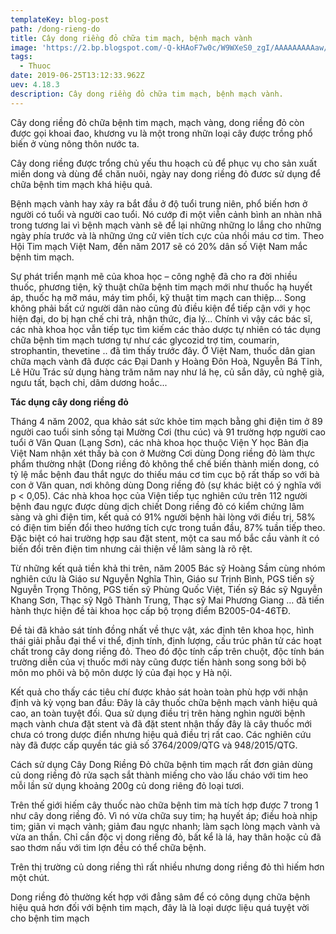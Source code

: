 ```yaml
---
templateKey: blog-post
path: /dong-rieng-do
title: Cây dong riềng đỏ chữa tim mạch, bệnh mạch vành
image: 'https://2.bp.blogspot.com/-Q-kHAoF7w0c/W9WXeS0_zgI/AAAAAAAAAaw/CKkEa6spjnA1b7fnxVwSPOjVVB_KMAyvACLcBGAs/s1600/Tac-dung-cua-cu-dong-rieng.jpg' 
tags:
  - Thuoc
date: 2019-06-25T13:12:33.962Z
uev: 4.18.3
description: Cây dong riềng đỏ chữa tim mạch, bệnh mạch vành.
---
```


Cây dong riềng đỏ chữa bệnh tim mạch, mạch vàng, dong riềng đỏ còn được gọi khoai đao, khương vu là một trong nhữn loại cây được trồng phổ biến ở vùng nông thôn nước ta.

Cây dong riềng được trổng chủ yếu thu hoạch củ để phục vụ cho sản xuất miến dong và dùng để chăn nuôi, ngày nay dong riềng đỏ đươc sử dụng để chữa bệnh tim mạch khá hiệu quả.

Bệnh mạch vành hay xảy ra bắt đầu ở độ tuổi trung niên, phổ biến hơn ở người có tuổi và người cao tuổi. Nó cướp đi một viễn cảnh bình an nhàn nhã trong tương lai vì bệnh mạch vành sẽ để lại những những lo lắng cho những ngày phía trước và là những ứng cử viên tích cực của nhồi máu cơ tim. Theo Hội Tim mạch Việt Nam, đến năm 2017 sẽ có 20% dân số Việt Nam mắc bệnh tim mạch.

 Sự phát triển mạnh mẽ của khoa học – công nghệ đã cho ra đời nhiều thuốc, phương tiện, kỹ thuật chữa bệnh tim mạch mới như thuốc hạ huyết áp, thuốc hạ mỡ máu, máy tim phổi, kỹ thuật tim mạch can thiệp… Song không phải bất cứ người dân nào cũng đủ điều kiện để tiếp cận với y học hiện đại, do bị hạn chế chi trả, nhận thức, địa lý… Chính vì vậy các bác sĩ, các nhà khoa học vẫn tiếp tục tìm kiếm các thảo dược tự nhiên có tác dụng chữa bệnh tim mạch tương tự như các glycozid trợ tim, coumarin, strophantin, thevetine .. đã tìm thấy trước đây. Ở Việt Nam, thuốc dân gian chữa mạch vành đã được các Đại Danh y Hoàng Đôn Hoà, Nguyễn Bá Tĩnh, Lê Hữu Trác sử dụng hàng trăm năm nay như lá hẹ, củ sắn dây, củ nghệ già, ngưu tất, bạch chỉ, dâm dương hoắc...

**Tác dụng cây dong riềng đỏ**

Tháng 4 năm 2002, qua khảo sát sức khỏe tim mạch bằng ghi điện tim ở 89 người cao tuổi sinh sống tại Mường Cơi (thu cúc) và 91 trường hợp người cao tuổi ở Văn Quan (Lạng Sơn), các nhà khoa học thuộc Viện Y học Bản địa Việt Nam nhận xét thấy bà con ở Mường Cơi dùng Dong riềng đỏ làm thực phẩm thường nhật (Dong riềng đỏ không thể chế biến thành miến dong, có tỷ lệ mắc bệnh đau thắt ngực do thiếu máu cơ tim cục bộ rất thấp so với bà con ở Văn quan, nơi không dùng Dong riềng đỏ (sự khác biệt có ý nghĩa với p < 0,05). Các nhà khoa học của Viện tiếp tục nghiên cứu trên 112 người bệnh đau ngực được dùng dịch chiết Dong riềng đỏ có kiểm chứng lâm sàng và ghi điện tim, kết quả có 91% người bệnh hài lòng với điều trị, 58% có điện tim biến đổi theo hướng tích cực trong tuần đầu, 87% tuần tiếp theo. Đặc biệt có hai trường hợp sau đặt stent, một ca sau mổ bắc cầu vành ít có biến đổi trên điện tim nhưng cải thiện về lâm sàng là rõ rệt.

  Từ những kết quả tiền khả thi trên, năm 2005 Bác sỹ Hoàng Sầm cùng nhóm nghiên cứu là Giáo sư Nguyễn Nghĩa Thìn, Giáo sư Trịnh Bình, PGS tiến sỹ Nguyễn Trọng Thông, PGS tiến sỹ Phùng Quốc Việt, Tiến sỹ Bác sỹ Nguyễn Khang Sơn, Thạc sỹ Ngô Thành Trung, Thạc sỹ Mai Phương Giang … đã tiến hành thực hiện đề tài khoa học cấp bộ trọng điểm B2005-04-46TĐ.

  Đề tài đã khảo sát tính đồng nhất về thực vật, xác định tên khoa học, hình thái giải phẫu đại thể vi thể, định tính, định lượng, cấu trúc phân tử các hoạt chất trong cây dong riềng đỏ. Theo đó độc tính cấp trên chuột, độc tính bán trường diễn của vị thuốc mới này cũng được tiến hành song song bởi bộ môn mo phôi và bộ môn dược lý của đại học y Hà nội.

  Kết quả cho thấy các tiêu chí được khảo sát hoàn toàn phù hợp với nhận định và kỳ vọng ban đầu: Đây là cây thuốc chữa bệnh mạch vành hiệu quả cao, an toàn tuyệt đối. Qua sử dụng điều trị trên hàng nghìn người bệnh mạch vành chưa đặt stent và đã đặt stent nhận thấy đây là cây thuốc mới chưa có trong dược điển nhưng hiệu quả điều trị rất cao. Các nghiên cứu này đã được cấp quyền tác giả số 3764/2009/QTG và 948/2015/QTG.

Cách sử dụng Cây Dong Riềng Đỏ chữa bệnh tim mạch rất đơn giản dùng củ dong riềng đỏ rửa sạch sắt thành miếng cho vào lấu cháo với tim heo mỗi lần sử dụng khoảng 200g củ dong riêng đỏ loại tươi. 

Trên thế giới hiếm cây thuốc nào chữa bệnh tim mà tích hợp được 7 trong 1 như cây dong riềng đỏ. Vì nó vừa chữa suy tim; hạ huyết áp; điều hoà nhịp tim; giãn vi mạch vành; giảm đau ngực nhanh; làm sạch lòng mạch vành và vừa an thần. Chỉ cần độc vị dong riềng đỏ, bất kể là lá, hay thân hoặc củ đã sao thơm nấu với tim lợn đều có thể chữa bệnh.

Trên thị trường củ dong riềng thì rất nhiều nhưng dong riềng đỏ thì hiếm hơn một chút.

Dong riềng đỏ thường kết hợp với đẳng sâm để có công dụng chữa bệnh hiệu quả hơn đối với bệnh tim mạch, đây là là loại dược liệu quá tuyệt vời cho bệnh tim mạch